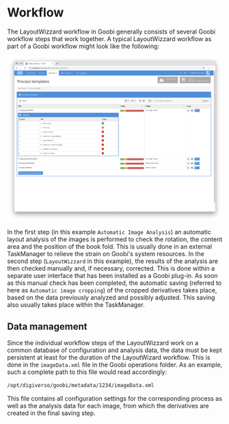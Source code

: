 # Workflow

The LayoutWizzard workflow in Goobi generally consists of several Goobi workflow steps that work together. A typical LayoutWizzard workflow as part of a Goobi workflow might look like the following:

![Goobi workflow with the typical LayoutWizzard steps](../../../.gitbook/assets/intranda_step_crop_goobi_workflow.png)

In the first step \(in this example `Automatic Image Analysis`\) an automatic layout analysis of the images is performed to check the rotation, the content area and the position of the book fold. This is usually done in an external TaskManager to relieve the strain on Goobi's system resources. In the second step \(`LayoutWizzard` in this example\), the results of the analysis are then checked manually and, if necessary, corrected. This is done within a separate user interface that has been installed as a Goobi plug-in. As soon as this manual check has been completed, the automatic saving \(referred to here as `Automatic image cropping`\) of the cropped derivatives takes place, based on the data previously analyzed and possibly adjusted. This saving also usually takes place within the TaskManager.

## Data management

Since the individual workflow steps of the LayoutWizzard work on a common database of configuration and analysis data, the data must be kept persistent at least for the duration of the LayoutWizard workflow. This is done in the `imageData.xml` file in the Goobi operations folder. As an example, such a complete path to this file would read accordingly:

```bash
/opt/digiverso/goobi/metadata/1234/imageData.xml
```

This file contains all configuration settings for the corresponding process as well as the analysis data for each image, from which the derivatives are created in the final saving step.
